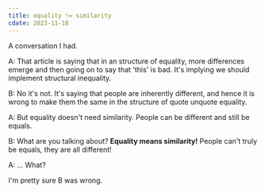 ```yaml
---
title: equality != similarity
cdate: 2023-11-18
---
```


A conversation I had.

A: That article is saying that in an structure of equality, more differences emerge and then going on to say that 'this' is bad. It's implying we should implement structural inequality.

B: No it's not. It's saying that people are inherently different, and hence it is wrong to make them the same in the structure of quote unquote equality.

A: But equality doesn't need similarity. People can be different and still be equals.

B: What are you talking about? **Equality means similarity!** People can't truly be equals, they are all different!

A: ... What?

I'm pretty sure B was wrong.